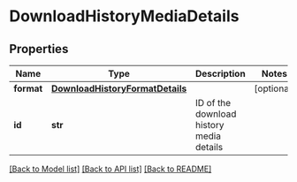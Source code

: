# DownloadHistoryMediaDetails

## Properties
Name | Type | Description | Notes
------------ | ------------- | ------------- | -------------
**format** | [**DownloadHistoryFormatDetails**](DownloadHistoryFormatDetails.md) |  | [optional] 
**id** | **str** | ID of the download history media details | 

[[Back to Model list]](../README.md#documentation-for-models) [[Back to API list]](../README.md#documentation-for-api-endpoints) [[Back to README]](../README.md)

